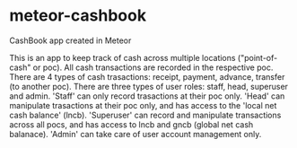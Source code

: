 meteor-cashbook
===============

CashBook app created in Meteor

This is an app to keep track of cash across multiple locations ("point-of-cash" or poc).
All cash transactions are recorded in the respective poc.
There are 4 types of cash trasactions: receipt, payment, advance, transfer (to another poc).
There are three types of user roles: staff, head, superuser and admin.
'Staff' can only record trasactions at their poc only.
'Head' can manipulate trasactions at their poc only, and has access to the 'local net cash balance' (lncb).
'Superuser' can record and manipulate transactions across all pocs, and has access to lncb and gncb (global net cash balanace).
'Admin' can take care of user account management only.
